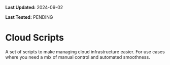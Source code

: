 **Last Updated:** 2024-09-02

**Last Tested:** PENDING

# Cloud Scripts

A set of scripts to make managing cloud infrastructure easier. For use cases where you need a mix of manual control and automated smoothness. 



